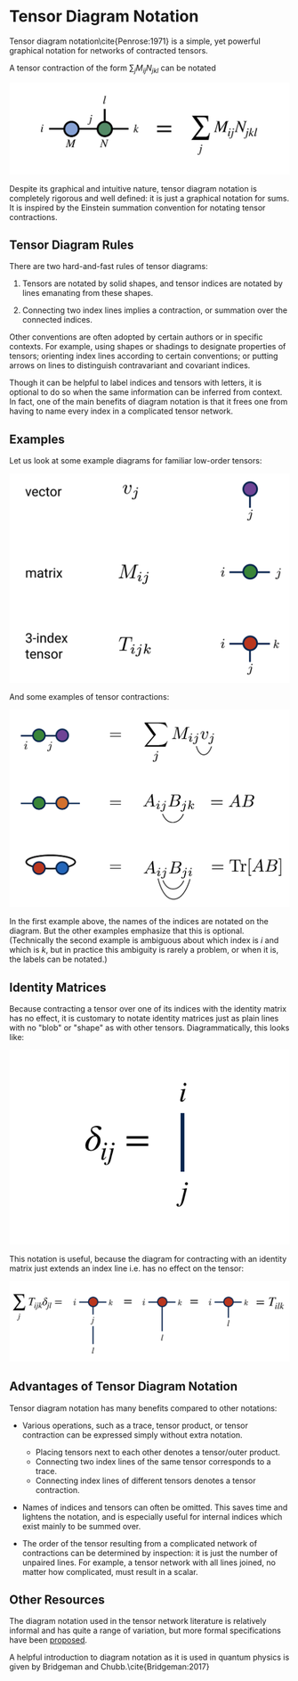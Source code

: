 # Tensor Diagram Notation

Tensor diagram notation\cite{Penrose:1971} is a simple, yet powerful
graphical notation for networks of contracted tensors.

A tensor contraction of the form $\sum_j M_{ij} N_{jkl}$ can be notated 

![medium](generic_diagram.png)

Despite its graphical and intuitive nature, tensor diagram notation
is completely rigorous and well defined: it is just a graphical
notation for sums. It is inspired by
the Einstein summation convention for notating tensor contractions.

## Tensor Diagram Rules

There are two hard-and-fast rules of tensor diagrams:

1. Tensors are notated by solid shapes, and tensor indices
   are notated by lines emanating from these shapes.

2. Connecting two index lines implies a contraction, or summation
   over the connected indices.

Other conventions are often adopted by certain
authors or in specific contexts. For example, using shapes or 
shadings to designate properties of tensors;
orienting index lines according to certain conventions;
or putting arrows on lines to distinguish
contravariant and covariant indices.

Though it can be helpful to label indices and tensors
with letters, it is optional to do so when the same information
can be inferred from context. In fact, one of the main
benefits of diagram notation is that it frees one
from having to name every index in a complicated 
tensor network.


## Examples

Let us look at some example diagrams for familiar low-order tensors:

![medium](tensor_diagrams.png)

And some examples of tensor contractions:

![medium](sample_contractions.png)

In the first example above, the names of the indices are
notated on the diagram. But the other examples emphasize that this
is optional. (Technically the second example is ambiguous about
which index is $i$ and which is $k$, but in practice this ambiguity
is rarely a problem, or when it is, the labels can be notated.)

## Identity Matrices

Because contracting a tensor over one of its indices with the
identity matrix has no effect, it is customary to notate 
identity matrices just as plain lines with no "blob" or "shape"
as with other tensors. Diagrammatically, this looks like:

![small](identity_diagram.png)

This notation is useful, because the diagram for contracting with
an identity matrix just extends an index line i.e. has no effect
on the tensor:

![large](identity_contraction.png)

## Advantages of Tensor Diagram Notation

Tensor diagram notation has many benefits compared to other notations:

- Various operations, such as a trace, tensor product, or tensor contraction
  can be expressed simply without extra notation.

  * Placing tensors next to each other denotes a tensor/outer product.
  * Connecting two index lines of the same tensor corresponds to a trace.
  * Connecting index lines of different tensors denotes a tensor contraction.

- Names of indices and tensors can often be omitted. This saves
  time and lightens the notation, and is 
  especially useful for internal indices which exist 
  mainly to be summed over.

- The order of the tensor resulting from a complicated network of 
  contractions can be determined by inspection: it is just the number of
  unpaired lines. For example, a tensor network with all lines joined, no
  matter how complicated, must result in a scalar.

## Other Resources

The diagram notation used in the tensor network literature is relatively 
informal and has quite a range of variation, but more formal
specifications have been [proposed](https://en.wikipedia.org/wiki/Penrose_graphical_notation).

A helpful introduction to diagram notation as it is used in quantum physics is
given by Bridgeman and Chubb.\cite{Bridgeman:2017}


